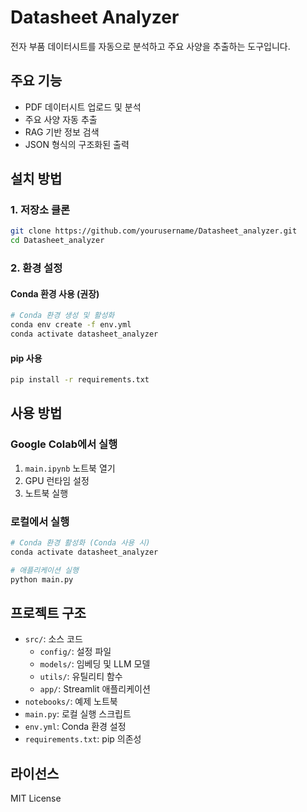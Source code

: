 # Datasheet Analyzer

전자 부품 데이터시트를 자동으로 분석하고 주요 사양을 추출하는 도구입니다.

## 주요 기능

- PDF 데이터시트 업로드 및 분석
- 주요 사양 자동 추출
- RAG 기반 정보 검색
- JSON 형식의 구조화된 출력

## 설치 방법

### 1. 저장소 클론
```bash
git clone https://github.com/yourusername/Datasheet_analyzer.git
cd Datasheet_analyzer
```

### 2. 환경 설정

#### Conda 환경 사용 (권장)
```bash
# Conda 환경 생성 및 활성화
conda env create -f env.yml
conda activate datasheet_analyzer
```

#### pip 사용
```bash
pip install -r requirements.txt
```

## 사용 방법

### Google Colab에서 실행
1. `main.ipynb` 노트북 열기
2. GPU 런타임 설정
3. 노트북 실행

### 로컬에서 실행
```bash
# Conda 환경 활성화 (Conda 사용 시)
conda activate datasheet_analyzer

# 애플리케이션 실행
python main.py
```

## 프로젝트 구조

- `src/`: 소스 코드
  - `config/`: 설정 파일
  - `models/`: 임베딩 및 LLM 모델
  - `utils/`: 유틸리티 함수
  - `app/`: Streamlit 애플리케이션
- `notebooks/`: 예제 노트북
- `main.py`: 로컬 실행 스크립트
- `env.yml`: Conda 환경 설정
- `requirements.txt`: pip 의존성

## 라이선스

MIT License 